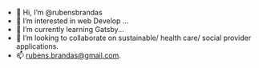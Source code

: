 - 👋 Hi, I’m @rubensbrandas
- 👀 I’m interested in web Develop ...
- 🌱 I’m currently learning Gatsby...
- 💞️ I’m looking to collaborate on sustainable/ health care/ social provider applications.
- 📫 rubens.brandas@gmail.com.

<!---
rubensbrandas/rubensbrandas is a ✨ special ✨ repository because its `README.md` (this file) appears on your GitHub profile.
You can click the Preview link to take a look at your changes.
--->
